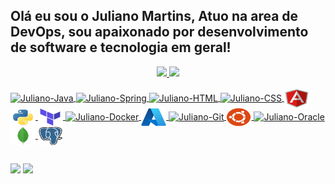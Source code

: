 ## Olá eu sou o Juliano Martins, Atuo na area de DevOps, sou apaixonado por desenvolvimento de software e tecnologia em geral!
<div align="center">
  <a href="https://github.com/scardofax">
  <img height="180em" src="https://github-readme-stats.vercel.app/api?username=scardofax&show_icons=true&theme=dracula&include_all_commits=true&count_private=true"/>
  <img height="180em" src="https://github-readme-stats.vercel.app/api/top-langs/?username=scardofax&layout=compact&langs_count=7&theme=dracula"/>
</div>
  
<div style="display: inline_block"><br>
  <img align="center" alt="Juliano-Java" height="30" width="40" src="https://cdn.jsdelivr.net/gh/devicons/devicon/icons/java/java-original-wordmark.svg" />
  <img align="center" alt="Juliano-Spring" height="30" width="40" src="https://cdn.jsdelivr.net/gh/devicons/devicon/icons/spring/spring-original-wordmark.svg" />
  <img align="center" alt="Juliano-HTML" height="30" width="40" src="https://cdn.jsdelivr.net/gh/devicons/devicon/icons/html5/html5-original-wordmark.svg" />
  <img align="center" alt="Juliano-CSS" height="30" width="40" src="https://cdn.jsdelivr.net/gh/devicons/devicon/icons/css3/css3-original-wordmark.svg" />
  <img align="center" alt="Juliano-Angular" height="30" width="40" src="https://github.com/devicons/devicon/blob/v2.15.1/icons/angularjs/angularjs-original.svg" />  
  <img align="center" alt="Juliano-Python" height="30" width="40" src="https://github.com/devicons/devicon/blob/v2.15.1/icons/python/python-original.svg" />
  
   <img align="center" alt="Juliano-Terraform" height="30" width="40" src="https://github.com/devicons/devicon/blob/v2.15.1/icons/terraform/terraform-original.svg" />
  <img align="center" alt="Juliano-Docker" height="30" width="40" src="https://cdn.jsdelivr.net/gh/devicons/devicon/icons/docker/docker-original-wordmark.svg" />
  <img align="center" alt="Juliano-Azure" height="30" width="40" src="https://github.com/devicons/devicon/blob/v2.15.1/icons/azure/azure-original.svg" />
  
  <img align="center" alt="Juliano-Git" height="30" width="40" src="https://cdn.jsdelivr.net/gh/devicons/devicon/icons/git/git-original-wordmark.svg" />
  <img align="center" alt="Juliano-Ubuntu" height="30" width="40" src="https://github.com/devicons/devicon/blob/v2.15.1/icons/ubuntu/ubuntu-plain.svg" />
  <img align="center" alt="Juliano-Oracle" height="30" width="40" src="https://cdn.jsdelivr.net/gh/devicons/devicon/icons/oracle/oracle-original.svg" />
  <img align="center" alt="Juliano-Mongo" height="30" width="40" src="https://github.com/devicons/devicon/blob/v2.15.1/icons/mongodb/mongodb-original.svg" />
  <img align="center" alt="Juliano-Mongo" height="30" width="40" src="https://github.com/devicons/devicon/blob/v2.15.1/icons/postgresql/postgresql-original.svg" />
    
</div>
  
  ##
 
<div>
  <a href = "mailto:juliano.jgm@gmail.com"><img src="https://img.shields.io/badge/-Gmail-%23333?style=for-the-badge&logo=gmail&logoColor=white" target="_blank"></a>
  <a href="https://www.linkedin.com/in/julianogm/" target="_blank"><img src="https://img.shields.io/badge/-LinkedIn-%230077B5?style=for-the-badge&logo=linkedin&logoColor=white" target="_blank"></a>  
</div>
